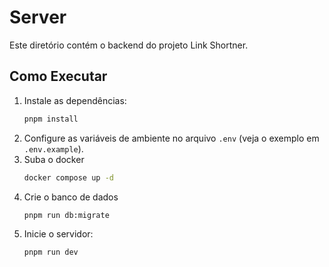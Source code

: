 # Server

Este diretório contém o backend do projeto Link Shortner.

## Como Executar

1. Instale as dependências:
   ```bash
   pnpm install
   ```
2. Configure as variáveis de ambiente no arquivo `.env` (veja o exemplo em `.env.example`).
3. Suba o docker
   ```bash
   docker compose up -d
   ```
4. Crie o banco de dados
   ```bash
   pnpm run db:migrate
   ```
3. Inicie o servidor:
   ```bash
   pnpm run dev
   ```
